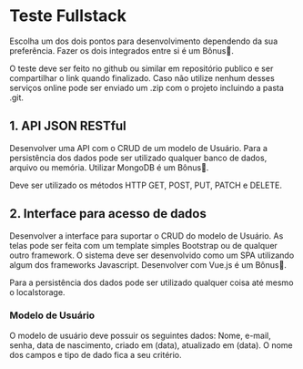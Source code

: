 # Teste Fullstack

Escolha um dos dois pontos para desenvolvimento dependendo da sua preferência. Fazer os dois integrados entre si é um Bônus🏅.

O teste deve ser feito no github ou similar em repositório publico e ser compartilhar o link quando finalizado. Caso não utilize nenhum desses serviços online pode ser enviado um .zip com o projeto incluindo a pasta .git.

## 1. API JSON RESTful

Desenvolver uma API com o CRUD de um modelo de Usuário. Para a persistência dos dados pode ser utilizado qualquer banco de dados, arquivo ou memória. Utilizar MongoDB é um Bônus🏅.

Deve ser utilizado os métodos HTTP GET, POST, PUT, PATCH e DELETE.

## 2. Interface para acesso de dados 

Desenvolver a interface para suportar o CRUD do modelo de Usuário. As telas pode ser feita com um template simples Bootstrap ou de qualquer outro framework. O sistema deve ser desenvolvido como um SPA utilizando algum dos frameworks Javascript. Desenvolver com Vue.js é um Bônus🏅.

Para a persistência dos dados pode ser utilizado qualquer coisa até mesmo o localstorage.

### Modelo de Usuário

O modelo de usuário deve possuir os seguintes dados: Nome, e-mail, senha, data de nascimento, criado em (data), atualizado em (data). O nome dos campos e tipo de dado fica a seu critério.

